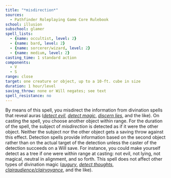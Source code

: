 ```yaml
---
title: "*misdirection*"
sources:
  - Pathfinder Roleplaying Game Core Rulebook
school: illusion
subschool: glamer
spell_lists:
  - {name: occultist, level: 2}
  - {name: bard, level: 2}
  - {name: sorcerer/wizard, level: 2}
  - {name: medium, level: 2}
casting_time: 1 standard action
components:
  - V
  - S
range: close
target: one creature or object, up to a 10-ft. cube in size
duration: 1 hour/level
saving_throw: none or Will negates; see text
spell_resistance: no
---
```


By means of this spell, you misdirect the information from divination spells that reveal auras ([*detect evil*](/spells/detect-evil/), [*detect magic*](/spells/detect-magic/), [*discern lies*](/spells/discern-lies/), and the like). On casting the spell, you choose another object within range. For the duration of the spell, the subject of *misdirection* is detected as if it were the other object. Neither the subject nor the other object gets a saving throw against this effect. Detection spells provide information based on the second object rather than on the actual target of the detection unless the caster of the detection succeeds on a Will save. For instance, you could make yourself detect as a tree if one were within range at casting: not evil, not lying, not magical, neutral in alignment, and so forth. This spell does not affect other types of divination magic ([*augury*](/spells/augury/), [*detect thoughts*](/spells/detect-thoughts/), [*clairaudience/clairvoyance*](/spells/clairaudience-clairvoyance/), and the like).

